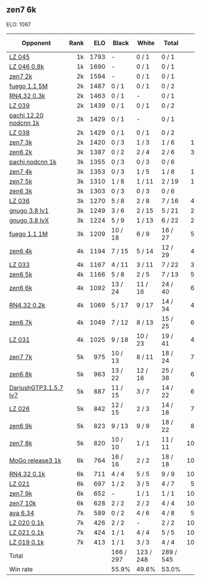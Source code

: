 ## zen7 6k ##

ELO: 1087

Opponent | Rank | ELO | Black | White | Total | Win rate
---------|-----:|----:|-------|-------|-------|-------:
[LZ 045](LZ%20045.md) | 1k | 1793 | - | 0 / 1 | 0 / 1 | 0.0%
[LZ 046 0.8k](LZ%20046%200.8k.md) | 1k | 1690 | - | 0 / 1 | 0 / 1 | 0.0%
[zen7 2k](zen7%202k.md) | 2k | 1594 | - | 0 / 1 | 0 / 1 | 0.0%
[fuego 1.1 5M](fuego%201.1%205M.md) | 2k | 1487 | 0 / 1 | 0 / 1 | 0 / 2 | 0.0%
[RN4.32 0.3k](RN4.32%200.3k.md) | 2k | 1463 | 0 / 1 | - | 0 / 1 | 0.0%
[LZ 039](LZ%20039.md) | 2k | 1439 | 0 / 1 | 0 / 1 | 0 / 2 | 0.0%
[pachi 12.20 nodcnn 1k](pachi%2012.20%20nodcnn%201k.md) | 2k | 1429 | 0 / 1 | - | 0 / 1 | 0.0%
[LZ 038](LZ%20038.md) | 2k | 1429 | 0 / 1 | 0 / 1 | 0 / 2 | 0.0%
[zen7 3k](zen7%203k.md) | 2k | 1420 | 0 / 3 | 1 / 3 | 1 / 6 | 16.7%
[zen6 2k](zen6%202k.md) | 3k | 1387 | 0 / 2 | 2 / 4 | 2 / 6 | 33.3%
[pachi nodcnn 1k](pachi%20nodcnn%201k.md) | 3k | 1355 | 0 / 3 | 0 / 3 | 0 / 6 | 0.0%
[zen7 4k](zen7%204k.md) | 3k | 1353 | 0 / 3 | 1 / 5 | 1 / 8 | 12.5%
[zen7 5k](zen7%205k.md) | 3k | 1310 | 1 / 8 | 1 / 11 | 2 / 19 | 10.5%
[zen6 3k](zen6%203k.md) | 3k | 1303 | 0 / 3 | 0 / 3 | 0 / 6 | 0.0%
[LZ 036](LZ%20036.md) | 3k | 1270 | 5 / 8 | 2 / 8 | 7 / 16 | 43.8%
[gnugo 3.8 lv1](gnugo%203.8%20lv1.md) | 3k | 1249 | 3 / 6 | 2 / 15 | 5 / 21 | 23.8%
[gnugo 3.8 lvX](gnugo%203.8%20lvX.md) | 3k | 1224 | 5 / 9 | 1 / 13 | 6 / 22 | 27.3%
[fuego 1.1 1M](fuego%201.1%201M.md) | 3k | 1209 | 10 / 18 | 6 / 9 | 16 / 27 | 59.3%
[zen6 4k](zen6%204k.md) | 4k | 1194 | 7 / 15 | 5 / 14 | 12 / 29 | 41.4%
[LZ 033](LZ%20033.md) | 4k | 1167 | 4 / 11 | 3 / 11 | 7 / 22 | 31.8%
[zen6 5k](zen6%205k.md) | 4k | 1166 | 5 / 8 | 2 / 5 | 7 / 13 | 53.8%
[zen6 6k](zen6%206k.md) | 4k | 1092 | 13 / 24 | 11 / 16 | 24 / 40 | 60.0%
[RN4.32 0.2k](RN4.32%200.2k.md) | 4k | 1069 | 5 / 17 | 9 / 17 | 14 / 34 | 41.2%
[zen6 7k](zen6%207k.md) | 4k | 1049 | 7 / 12 | 8 / 13 | 15 / 25 | 60.0%
[LZ 031](LZ%20031.md) | 4k | 1025 | 9 / 18 | 10 / 23 | 19 / 41 | 46.3%
[zen7 7k](zen7%207k.md) | 5k | 975 | 10 / 13 | 8 / 11 | 18 / 24 | 75.0%
[zen6 8k](zen6%208k.md) | 5k | 963 | 13 / 22 | 12 / 16 | 25 / 38 | 65.8%
[DariushGTP3.1.5.7 lv7](DariushGTP3.1.5.7%20lv7.md) | 5k | 887 | 11 / 15 | 3 / 7 | 14 / 22 | 63.6%
[LZ 026](LZ%20026.md) | 5k | 842 | 12 / 15 | 2 / 3 | 14 / 18 | 77.8%
[zen6 9k](zen6%209k.md) | 5k | 823 | 9 / 13 | 9 / 9 | 18 / 22 | 81.8%
[zen7 8k](zen7%208k.md) | 5k | 820 | 10 / 10 | 1 / 1 | 11 / 11 | 100.0%
[MoGo release3 1k](MoGo%20release3%201k.md) | 6k | 764 | 16 / 16 | 2 / 2 | 18 / 18 | 100.0%
[RN4.32 0.1k](RN4.32%200.1k.md) | 6k | 711 | 4 / 4 | 5 / 5 | 9 / 9 | 100.0%
[LZ 021](LZ%20021.md) | 6k | 697 | 1 / 2 | 3 / 5 | 4 / 7 | 57.1%
[zen7 9k](zen7%209k.md) | 6k | 652 | - | 1 / 1 | 1 / 1 | 100.0%
[zen7 10k](zen7%2010k.md) | 6k | 628 | 2 / 2 | 2 / 2 | 4 / 4 | 100.0%
[aya 6.34](aya%206.34.md) | 7k | 589 | 0 / 2 | 4 / 6 | 4 / 8 | 50.0%
[LZ 020 0.1k](LZ%20020%200.1k.md) | 7k | 426 | 2 / 2 | - | 2 / 2 | 100.0%
[LZ 021 0.1k](LZ%20021%200.1k.md) | 7k | 424 | 1 / 1 | 4 / 4 | 5 / 5 | 100.0%
[LZ 019 0.1k](LZ%20019%200.1k.md) | 7k | 413 | 1 / 1 | 3 / 3 | 4 / 4 | 100.0%
Total | | | 166 / 297 | 123 / 248 | 289 / 545 | 
Win rate| | | 55.9% | 49.6% | 53.0% | 
